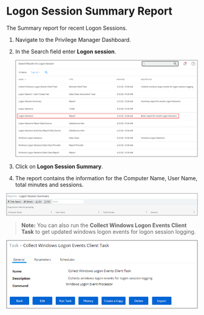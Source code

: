 [title]: # (Logon Session Summary Report)
[tags]: # (logon)
[priority]: # (7010)
# Logon Session Summary Report

The Summary report for recent Logon Sessions.

1. Navigate to the Privilege Manager Dashboard.
1. In the Search field enter __Logon session__.

   ![Logon session](images/logon/lg-1.png)
1. Click on __Logon Session Summary__.
1. The report contains the information for the Computer Name, User Name, total minutes and sessions.
<!-- TODO: Two new screen captures once I find a system that creates output for this report -->

   ![Report](images/logon/lg-2.png)
   >**Note:** You can also run the __Collect Windows Logon Events Client Task__ to get updated windows logon events for logon session logging.

   ![Logon Events Client Task](images/logon/lg-3.png)
